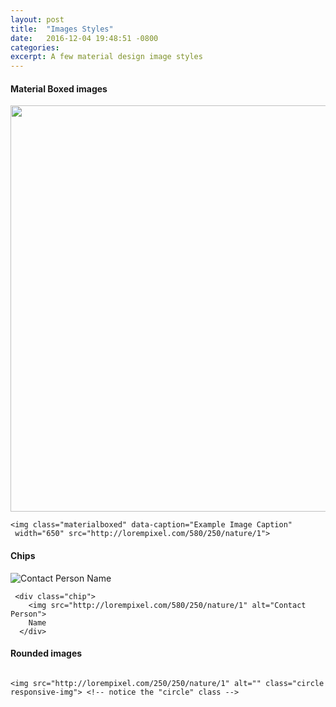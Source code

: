 ```yaml
---
layout: post
title:  "Images Styles"
date:   2016-12-04 19:48:51 -0800
categories:
excerpt: A few material design image styles
---
```


#### Material Boxed images
      
<img class="materialboxed" data-caption="Example Image Caption"
 width="650" src="http://lorempixel.com/580/250/nature/1">

~~~~
<img class="materialboxed" data-caption="Example Image Caption"
 width="650" src="http://lorempixel.com/580/250/nature/1">
~~~~

#### Chips
      
 <div class="chip">
    <img src="http://lorempixel.com/580/250/nature/1" alt="Contact Person">
    Name
  </div>


~~~~
 <div class="chip">
    <img src="http://lorempixel.com/580/250/nature/1" alt="Contact Person">
    Name
  </div>
~~~~

#### Rounded images


<img src="http://lorempixel.com/250/250/nature/1" alt="" class="circle responsive-img"> <!-- notice the "circle" class -->


~~~~
<img src="http://lorempixel.com/250/250/nature/1" alt="" class="circle responsive-img"> <!-- notice the "circle" class -->
~~~~